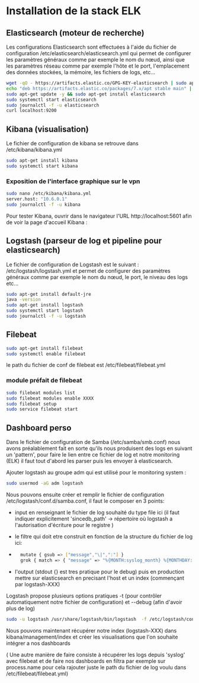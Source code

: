 # Installation de la stack ELK

## Elasticsearch (moteur de recherche)
Les configurations Elasticsearch sont effectuées à l'aide du fichier de configuration /etc/elasticsearch/elasticsearch.yml qui  permet de configurer les paramètres généraux comme par exemple le nom du nœud, ainsi que les paramètres réseau comme par exemple l'hôte et le port, l'emplacement des données stockées, la mémoire, les fichiers de logs, etc... 

```bash
wget -qO - https://artifacts.elastic.co/GPG-KEY-elasticsearch | sudo apt-key add -
echo "deb https://artifacts.elastic.co/packages/7.x/apt stable main" | sudo tee -a /etc/apt/sources.list.d/elastic-7.x.list
sudo apt-get update -y && sudo apt-get install elasticsearch
sudo systemctl start elasticsearch
sudo journalctl -f -u elasticsearch
curl localhost:9200
```



## Kibana (visualisation)
Le fichier de configuration de kibana se retrouve dans /etc/kibana/kibana.yml 
```bash
sudo apt-get install kibana
sudo systemctl start kibana
```

### Exposition de l'interface graphique sur le vpn
```bash
sudo nano /etc/kibana/kibana.yml
server.host: "10.6.0.1"
sudo journalctl -f -u kibana
```

Pour tester Kibana, ouvrir dans le navigateur l'URL http://localhost:5601 afin de voir la page d'accueil Kibana :

## Logstash (parseur de log et pipeline pour elasticsearch)

Le fichier de configuration de Logstash est le suivant : /etc/logstash/logstash.yml et permet de configurer des paramètres généraux comme par exemple le nom du nœud, le port, le niveau des logs etc... 

```bash
sudo apt-get install default-jre
java -version
sudo apt-get install logstash
sudo systemctl start logstash
sudo journalctl -f -u logstash
```

## Filebeat 

```bash
sudo apt-get install filebeat
sudo systemctl enable filebeat
```

le path du fichier de conf de filebeat est /etc/filebeat/filebeat.yml

### module préfait de filebeat

```bash
sudo filebeat modules list
sudo filebeat modules enable XXXX
sudo filebeat setup
sudo service filebeat start
```



## Dashboard perso

Dans le fichier de configuration de Samba (/etc/samba/smb.conf) nous avons préalablement fait en sorte qu'ils nous produisent des logs en suivant un 'pattern', pour faire le lien entre ce fichier de log et notre monitoring (ELK) il faut tout d'abord les parser puis les envoyer à elasticsearch.

Ajouter logstash au groupe adm qui est utilisé pour le monitoring system :

````bash
sudo usermod -aG adm logstash
````

Nous pouvons ensuite créer et remplir le fichier de configuration /etc/logstash/conf.d/samba.conf, il faut le composer en 3 points:
- input en renseignant le fichier de log souhaité du type file ici (il faut indiquer explicitement 'sincedb_path' -> répertoire où logstash a l'autorisation d'écriture pour le registre )

- le filtre qui doit etre construit en fonction de la structure du fichier de log ici:
    
- ````bash
    mutate { gsub => ["message","\|",":"] }
    grok { match => { "message" => "%{MONTH:syslog_month} %{MONTHDAY:syslog_day} %{TIME:syslog_time} localhost smbd\[%{INT:pid}\]: %{USER:user_service}:%{USER:user_session}:%{IP:client_ip}:%{HOSTNAME:client_NETBIOS}$ }
    ````
    
- l'output (stdout {} est tres pratique pour le debug) puis en production mettre sur elasticsearch en precisant l'host et un index (commençant par logstash-XXX)

Logstash propose plusieurs options pratiques -t (pour contrôler automatiquement notre fichier de configuration) et --debug (afin d'avoir plus de log)

```bash
sudo -u logstash /usr/share/logstash/bin/logstash  -f /etc/logstash/conf.d/samba.conf (-t/--debug)
```

Nous pouvons maintenant récupérer notre index (logstash-XXX) dans kibana/management/index et créer les visualisations que l'on souhaite intégrer a nos dashboards

( Une autre manière de faire consiste à récupérer les logs depuis 'syslog' avec filebeat et de faire nos dashboards en filtra par exemple sur process.name pour cela rajouter juste le path du fichier de log voulu dans /etc/filebeat/filebeat.yml)

